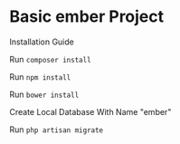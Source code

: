 # Basic ember Project

Installation Guide

Run `composer install`

Run `npm install`

Run `bower install`

Create Local Database With Name "ember"

Run `php artisan migrate`

